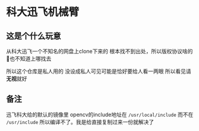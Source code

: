 # 科大迅飞机械臂

## 这是个什么玩意

从科大迅飞一个不知名的网盘上clone下来的 根本找不到出处，所以版权协议啥的👴也不知道上哪找去

所以这个仓库是私人用的 没设成私人可见可能是恰好要给人看一两眼 所以看见请**无视**就好

## 备注

迅飞科大给的默认的镜像里 opencv的include地址在 `/usr/local/include` 而不在 `/usr/include` 所以编译不了。我是给直接复制过来一份就解决了
